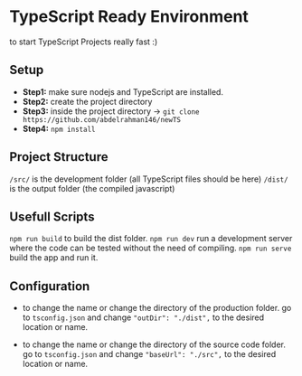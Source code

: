 # TypeScript Ready Environment
to start TypeScript Projects really fast :)

## Setup
- **Step1:** make sure nodejs and TypeScript are installed.
- **Step2:** create the project directory
- **Step3:** inside the project directory -> `git clone https://github.com/abdelrahman146/newTS`
- **Step4:** `npm install`

## Project Structure
`/src/` is the development folder (all TypeScript files should be here)
`/dist/` is the output folder (the compiled javascript)

## Usefull Scripts
`npm run build` to build the dist folder.
`npm run dev` run a development server where the code can be tested without the need of compiling.
`npm run serve` build the app and run it.

## Configuration
- to change the name or change the directory of the production folder. go to `tsconfig.json` and change `"outDir": "./dist",` to the desired location or name.

- to change the name or change the directory of the source code folder. go to `tsconfig.json` and change `"baseUrl": "./src",` to the desired location or name.
